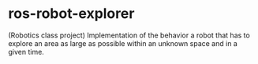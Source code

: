 # ros-robot-explorer
(Robotics class project) Implementation of the behavior a robot that has to explore an area as large as possible within an unknown space and in a given time.
